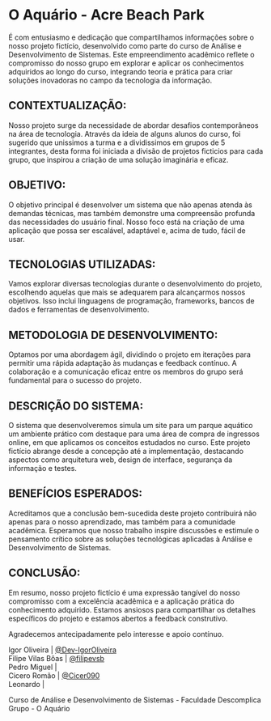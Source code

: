 # O Aquário - Acre Beach Park

É com entusiasmo e dedicação que compartilhamos informações sobre o nosso projeto fictício, desenvolvido como parte do curso de Análise e Desenvolvimento de Sistemas. Este empreendimento acadêmico reflete o compromisso do nosso grupo em explorar e aplicar os conhecimentos adquiridos ao longo do curso, integrando teoria e prática para criar soluções inovadoras no campo da tecnologia da informação.

## CONTEXTUALIZAÇÃO:
   Nosso projeto surge da necessidade de abordar desafios contemporâneos na área de tecnologia. Através da ideia de alguns alunos do curso, foi sugerido que unissimos a turma e a dividissimos em grupos de 5 integrantes, desta forma foi iniciada a divisão de projetos ficticios para cada grupo, que inspirou a criação de uma solução imaginária e eficaz.

## OBJETIVO:
   O objetivo principal é desenvolver um sistema que não apenas atenda às demandas técnicas, mas também demonstre uma compreensão profunda das necessidades do usuário final. Nosso foco está na criação de uma aplicação que possa ser escalável, adaptável e, acima de tudo, fácil de usar.

## TECNOLOGIAS UTILIZADAS:
   Vamos explorar diversas tecnologias durante o desenvolvimento do projeto, escolhendo aquelas que mais se adequarem para alcançarmos nossos objetivos. Isso inclui linguagens de programação, frameworks, bancos de dados e ferramentas de desenvolvimento.

## METODOLOGIA DE DESENVOLVIMENTO:
   Optamos por uma abordagem ágil, dividindo o projeto em iterações para permitir uma rápida adaptação às mudanças e feedback contínuo. A colaboração e a comunicação eficaz entre os membros do grupo será fundamental para o sucesso do projeto.

## DESCRIÇÃO DO SISTEMA:
   O sistema que desenvolveremos simula um site para um parque aquático um ambiente prático com destaque para uma área de compra de ingressos online, em que aplicamos os conceitos estudados no curso. Este projeto fictício abrange desde a concepção até a implementação, destacando aspectos como arquitetura web, design de interface, segurança da informação e testes.

## BENEFÍCIOS ESPERADOS:
   Acreditamos que a conclusão bem-sucedida deste projeto contribuirá não apenas para o nosso aprendizado, mas também para a comunidade acadêmica. Esperamos que nosso trabalho inspire discussões e estimule o pensamento crítico sobre as soluções tecnológicas aplicadas à Análise e Desenvolvimento de Sistemas.

## CONCLUSÃO:
   Em resumo, nosso projeto fictício é uma expressão tangível do nosso compromisso com a excelência acadêmica e a aplicação prática do conhecimento adquirido. Estamos ansiosos para compartilhar os detalhes específicos do projeto e estamos abertos a feedback construtivo.

   Agradecemos antecipadamente pelo interesse e apoio contínuo.

   Igor Oliveira | [@Dev-IgorOliveira](https://github.com/Dev-IgorOliveira)<br>
   Filipe Vilas Bôas | [@filipevsb](https://github.com/filipesvb)<br>
   Pedro Miguel | <br>
   Cicero Romão | [@Cicer090](https://github.com/Cicer090)<br>
   Leonardo | <br>


   Curso de Análise e Desenvolvimento de Sistemas - Faculdade Descomplica<br>
   Grupo - O Aquário
